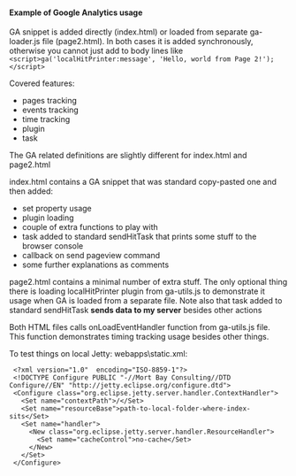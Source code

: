 ####  Example of Google Analytics usage

GA snippet is added directly (index.html) or loaded from separate ga-loader.js file (page2.html). In both cases it is added synchronously, otherwise you cannot just add to body lines like `<script>ga('localHitPrinter:message', 'Hello, world from Page 2!');</script>`

Covered features:
- pages tracking
- events tracking
- time tracking
- plugin
- task

The GA related definitions are slightly different for index.html and page2.html

index.html contains a GA snippet that was standard copy-pasted one and then added:
- set property usage
- plugin loading
- couple of extra functions to play with
- task added to standard sendHitTask that prints some stuff to the browser console
- callback on send pageview command
- some further explanations as comments

page2.html contains a minimal number of extra stuff. The only optional thing there is loading localHitPrinter plugin from ga-utils.js to demonstrate it usage when GA is loaded from a separate file. Note also that task added to standard sendHitTask **sends data to my server** besides other actions

Both HTML files calls onLoadEventHandler function from ga-utils.js file. This function demonstrates timing tracking usage besides other things.  


To test things on local Jetty: webapps\static.xml:
```
 <?xml version="1.0"  encoding="ISO-8859-1"?>
 <!DOCTYPE Configure PUBLIC "-//Mort Bay Consulting//DTD Configure//EN" "http://jetty.eclipse.org/configure.dtd">
 <Configure class="org.eclipse.jetty.server.handler.ContextHandler">
   <Set name="contextPath">/</Set>
   <Set name="resourceBase">path-to-local-folder-where-index-sits</Set>
   <Set name="handler">
     <New class="org.eclipse.jetty.server.handler.ResourceHandler">
       <Set name="cacheControl">no-cache</Set>
     </New>
   </Set>
 </Configure>
```
